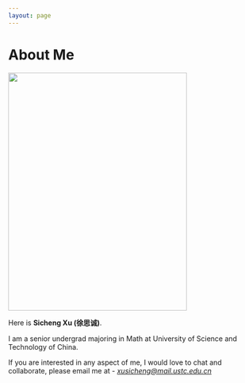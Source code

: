 ```yaml
---
layout: page
---
```


# About Me

<img src="https://scxu2002.github.io/none.jpg" class="floatpic" width="360" height="480">

Here is **Sicheng Xu (徐思诚)**.

I am a senior undergrad majoring in Math at University of Science and Technology of China. 

If you are interested in any aspect of me, I would love to chat and collaborate, please email me at - *xusicheng@mail.ustc.edu.cn*